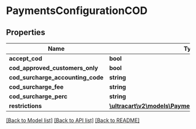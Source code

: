 # PaymentsConfigurationCOD

## Properties
Name | Type | Description | Notes
------------ | ------------- | ------------- | -------------
**accept_cod** | **bool** |  | [optional] 
**cod_approved_customers_only** | **bool** |  | [optional] 
**cod_surcharge_accounting_code** | **string** |  | [optional] 
**cod_surcharge_fee** | **string** |  | [optional] 
**cod_surcharge_perc** | **string** |  | [optional] 
**restrictions** | [**\ultracart\v2\models\PaymentsConfigurationRestrictions**](PaymentsConfigurationRestrictions.md) |  | [optional] 

[[Back to Model list]](../README.md#documentation-for-models) [[Back to API list]](../README.md#documentation-for-api-endpoints) [[Back to README]](../README.md)



